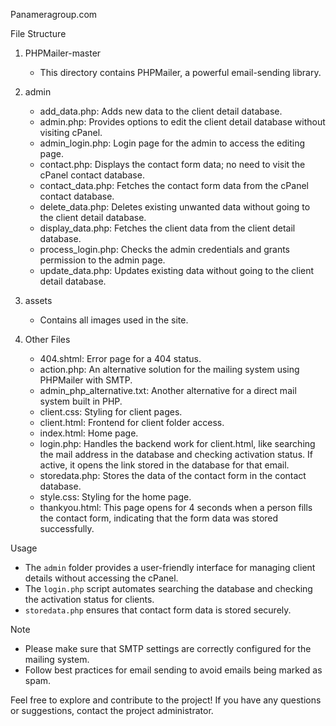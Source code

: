 Panameragroup.com

File Structure

1. PHPMailer-master
   - This directory contains PHPMailer, a powerful email-sending library.

2. admin
   - add_data.php: Adds new data to the client detail database.
   - admin.php: Provides options to edit the client detail database without visiting cPanel.
   - admin_login.php: Login page for the admin to access the editing page.
   - contact.php: Displays the contact form data; no need to visit the cPanel contact database.
   - contact_data.php: Fetches the contact form data from the cPanel contact database.
   - delete_data.php: Deletes existing unwanted data without going to the client detail database.
   - display_data.php: Fetches the client data from the client detail database.
   - process_login.php: Checks the admin credentials and grants permission to the admin page.
   - update_data.php: Updates existing data without going to the client detail database.

3. assets
   - Contains all images used in the site.

4. Other Files
   - 404.shtml: Error page for a 404 status.
   - action.php: An alternative solution for the mailing system using PHPMailer with SMTP.
   - admin_php_alternative.txt: Another alternative for a direct mail system built in PHP.
   - client.css: Styling for client pages.
   - client.html: Frontend for client folder access.
   - index.html: Home page.
   - login.php: Handles the backend work for client.html, like searching the mail address in the database and checking activation status. If active, it opens the link stored in the database for that email.
   - storedata.php: Stores the data of the contact form in the contact database.
   - style.css: Styling for the home page.
   - thankyou.html: This page opens for 4 seconds when a person fills the contact form, indicating that the form data was stored successfully.

Usage

- The `admin` folder provides a user-friendly interface for managing client details without accessing the cPanel.
- The `login.php` script automates searching the database and checking the activation status for clients.
- `storedata.php` ensures that contact form data is stored securely.

Note

- Please make sure that SMTP settings are correctly configured for the mailing system.
- Follow best practices for email sending to avoid emails being marked as spam.

Feel free to explore and contribute to the project! If you have any questions or suggestions, contact the project administrator.
